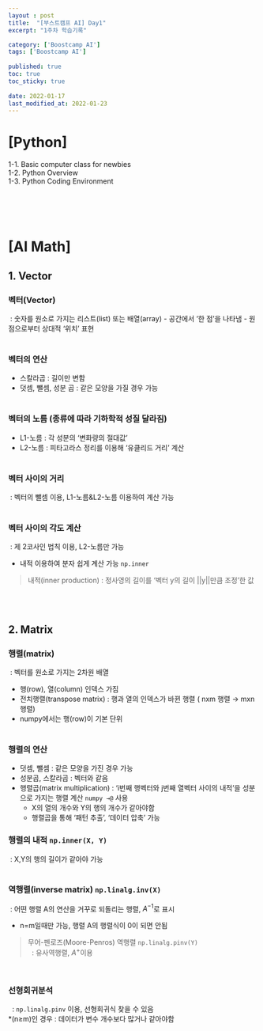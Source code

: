 ```yaml
---
layout : post
title:  "[부스트캠프 AI] Day1"
excerpt: "1주차 학습기록"

category: ['Boostcamp AI']
tags: ['Boostcamp AI']
  
published: true
toc: true
toc_sticky: true
 
date: 2022-01-17
last_modified_at: 2022-01-23
---
```


 
# **[Python]**
1-1. Basic computer class for newbies  
1-2. Python Overview  
1-3. Python Coding Environment   
<br></br>
<br></br>
# **[AI Math]**
## **1. Vector**
### **벡터(Vector)**
&nbsp;: 숫자를 원소로 가지는 리스트(list) 또는 배열(array)
    - 공간에서 ‘한 점’을 나타냄
    - 원점으로부터 상대적 ‘위치’ 표현   
    &nbsp;
### **벡터의 연산**
- 스칼라곱 : 길이만 변함
- 덧셈, 뺄셈, 성분 곱 : 같은 모양을 가질 경우 가능   
&nbsp;
### **벡터의 노름 (종류에 따라 기하학적 성질 달라짐)**
- L1-노름 : 각 성분의 ‘변화량의 절대값’
- L2-노름 : 피타고라스 정리를 이용해 ‘유클리드 거리’ 계산   
&nbsp;
### **벡터 사이의 거리**
&nbsp;: 벡터의 뺄셈 이용, L1-노름&L2-노름 이용하여 계산 가능   
&nbsp;
### **벡터 사이의 각도 계산**
&nbsp;: 제 2코사인 법칙 이용, L2-노름만 가능
- 내적 이용하여 분자 쉽게 계산 가능  ```np.inner```
> 내적(inner production) : 정사영의 길이를 ‘벡터 y의 길이 ||y||만큼 조정’한 값

<br></br>
## **2. Matrix**
### **행렬(matrix)**
&nbsp;: 벡터를 원소로 가지는 2차원 배열   
- 행(row), 열(column) 인덱스 가짐
- 전치행렬(transpose matrix) : 행과 열의 인덱스가 바뀐 행렬 ( nxm 행렬 → mxn 행렬)
- numpy에서는 행(row)이 기본 단위   
&nbsp;
### **행렬의 연산**
- 덧셈, 뺄셈 : 같은 모양을 가진 경우 가능
- 성분곱, 스칼라곱 : 벡터와 같음
- 행렬곱(matrix multiplication) : ‘i번째 행벡터와 j번째 열벡터 사이의 내적’을 성분으로 가지는 행렬 계산 ```numpy →@``` 사용   
    - X의 열의 개수와 Y의 행의 개수가 같아야함   
    - 행렬곱을 통해 ‘패턴 추출’, ‘데이터 압축’ 가능
### **행렬의 내적** ```np.inner(X, Y)```
&nbsp;: X,Y의 행의 길이가 같아야 가능   
&nbsp;
### **역행렬(inverse matrix)** ```np.linalg.inv(X)```  
&nbsp;: 어떤 행렬 A의 연산을 거꾸로 되돌리는 행렬, $A^{-1}$로 표시   
- n=m일때만 가능, 행렬 A의 행렬식이 0이 되면 안됨 

> 무어-펜로즈(Moore-Penros) 역행렬 ```np.linalg.pinv(Y)```   
   &nbsp; : 유사역행렬, $A^{+}$이용   

&nbsp;
### **선형회귀분석**
&nbsp; : ```np.linalg.pinv``` 이용, 선형회귀식 찾을 수 있음      
    *(n≥m)인 경우 : 데이터가 변수 개수보다 많거나 같아야함


